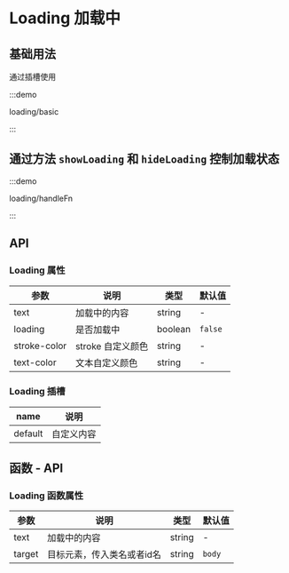 # Loading 加载中

## 基础用法

通过插槽使用

:::demo

loading/basic

:::

## 通过方法 `showLoading` 和 `hideLoading` 控制加载状态

:::demo

loading/handleFn

:::

## API

### Loading 属性

| 参数        | 说明              | 类型    | 默认值  |
| ----------- | ----------------- | ------- | ------- |
| text        | 加载中的内容      | string  | -       |
| loading     | 是否加载中        | boolean | `false` |
| stroke-color | stroke 自定义颜色 | string  | -       |
| text-color   | 文本自定义颜色    | string  | -       |

### Loading 插槽

| name    | 说明       |
| ------- | ---------- |
| default | 自定义内容 |


## 函数 - API

### Loading 函数属性

| 参数   | 说明                       | 类型   | 默认值 |
| ------ | -------------------------- | ------ | ------ |
| text   | 加载中的内容               | string | -      |
| target | 目标元素，传入类名或者id名 | string | `body` |
